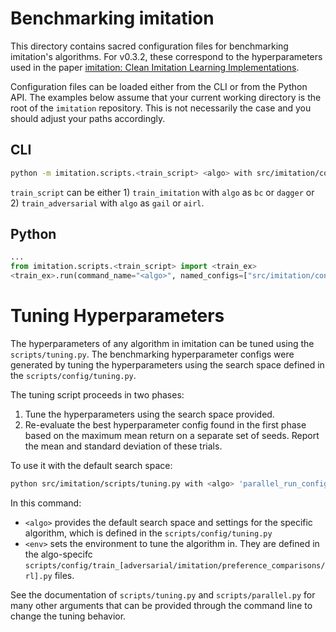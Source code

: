 # Benchmarking imitation

This directory contains sacred configuration files for benchmarking imitation's algorithms. For v0.3.2, these correspond to the hyperparameters used in the paper [imitation: Clean Imitation Learning Implementations](https://www.rocamonde.com/publication/gleave-imitation-2022/).

Configuration files can be loaded either from the CLI or from the Python API. The examples below assume that your current working directory is the root of the `imitation` repository. This is not necessarily the case and you should adjust your paths accordingly.

## CLI

```bash
python -m imitation.scripts.<train_script> <algo> with src/imitation/config/tuned_hps/<config_name>.json
```
`train_script` can be either 1) `train_imitation` with `algo` as `bc` or `dagger` or 2) `train_adversarial`  with `algo` as `gail` or `airl`.

## Python

```python
...
from imitation.scripts.<train_script> import <train_ex>
<train_ex>.run(command_name="<algo>", named_configs=["src/imitation/config/tuned_hps/<config_name>.json"])
```

# Tuning Hyperparameters

The hyperparameters of any algorithm in imitation can be tuned using the `scripts/tuning.py`.
The benchmarking hyperparameter configs were generated by tuning the hyperparameters using
the search space defined in the `scripts/config/tuning.py`.

The tuning script proceeds in two phases:
1. Tune the hyperparameters using the search space provided.
2. Re-evaluate the best hyperparameter config found in the first phase based on the maximum mean return on a separate set of seeds. Report the mean and standard deviation of these trials.

To use it with the default search space:
```bash
python src/imitation/scripts/tuning.py with <algo> 'parallel_run_config.base_named_configs=["<env>"]'
```

In this command: 
- `<algo>` provides the default search space and settings for the specific algorithm, which is defined in the `scripts/config/tuning.py`
- `<env>` sets the environment to tune the algorithm in. They are defined in the algo-specifc `scripts/config/train_[adversarial/imitation/preference_comparisons/rl].py` files.

See the documentation of `scripts/tuning.py` and `scripts/parallel.py` for many other arguments that can be
provided through the command line to change the tuning behavior.

